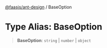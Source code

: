 [@faasjs/ant-design](../README.md) / BaseOption

# Type Alias: BaseOption

> **BaseOption**: `string` \| `number` \| `object`
